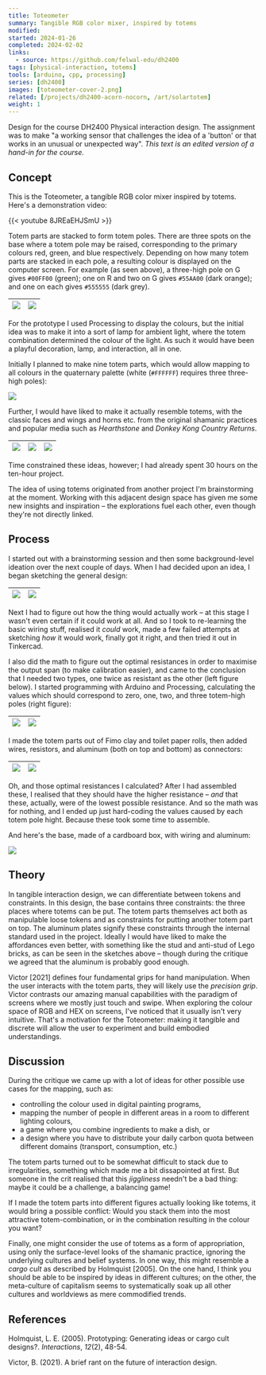 ```yaml
---
title: Toteometer
summary: Tangible RGB color mixer, inspired by totems
modified:
started: 2024-01-26
completed: 2024-02-02
links:
  - source: https://github.com/felwal-edu/dh2400
tags: [physical-interaction, totems]
tools: [arduino, cpp, processing]
series: [dh2400]
images: [toteometer-cover-2.png]
related: [/projects/dh2400-acorn-nocorn, /art/solartotem]
weight: 1
---
```


Design for the course DH2400 Physical interaction design. The assignment was to make "a working sensor that challenges the idea of a 'button' or that works in an unusual or unexpected way". _This text is an edited version of a hand-in for the course._

## Concept

This is the Toteometer, a tangible RGB color mixer inspired by totems. Here's a demonstration video:

{{< youtube 8JREaEHJSmU >}}

Totem parts are stacked to form totem poles. There are three spots on the base where a totem pole may be raised, corresponding to the primary colours red, green, and blue respectively. Depending on how many totem parts are stacked in each pole, a resulting colour is displayed on the computer screen. For example (as seen above), a three-high pole on G gives `#00FF00` (green); one on R and two on G gives `#55AA00` (dark orange); and one on each gives `#555555` (dark grey).

| ![](/images/toteometer-rgb.jpg) | ![](/images/toteometer-ggg.jpg) |
| - | - |

For the prototype I used Processing to display the colours, but the initial idea was to make it into a sort of lamp for ambient light, where the totem combination determined the colour of the light. As such it would have been a playful decoration, lamp, and interaction, all in one.

Initially I planned to make nine totem parts, which would allow mapping to all colours in the quaternary palette (white (`#FFFFFF`) requires three three-high poles):

![](/images/quaternary-colors.png)

Further, I would have liked to make it actually resemble totems, with the classic faces and wings and horns etc. from the original shamanic practices and popular media such as _Hearthstone_ and _Donkey Kong Country Returns_.

| ![](/images/totem-1.jpg) | ![](/images/totem-2.jpg) | ![](/images/totem-3.jpg) |
| - | - | - |

Time constrained these ideas, however; I had already spent 30 hours on the ten-hour project.

The idea of using totems originated from another project I'm brainstorming at the moment. Working with this adjacent design space has given me some new insights and inspiration – the explorations fuel each other, even though they're not directly linked.

## Process

I started out with a brainstorming session and then some background-level ideation over the next couple of days. When I had decided upon an idea, I began sketching the general design:

| ![](/images/toteometer-sketch-1.jpg) | ![](/images/toteometer-sketch-2.jpg) |
| - | - |

Next I had to figure out how the thing would actually work – at this stage I wasn't even certain if it could work at all. And so I took to re-learning the basic wiring stuff, realised it _could_ work, made a few failed attempts at sketching _how_ it would work, finally got it right, and then tried it out in Tinkercad.

I also did the math to figure out the optimal resistances in order to maximise the output span (to make calibration easier), and came to the conclusion that I needed two types, one twice as resistant as the other (left figure below). I started programming with Arduino and Processing, calculating the values which should correspond to zero, one, two, and three totem-high poles (right figure):

| ![](/images/toteometer-graph-vout-span.png) | ![](/images/toteometer-graph-vout.png) |
| - | - |

I made the totem parts out of Fimo clay and toilet paper rolls, then added wires, resistors, and aluminum (both on top and bottom) as connectors:

| ![](/images/toteometer-clay.jpg) | ![](/images/toteometer-wires.jpg) |
| - | - |

Oh, and those optimal resistances I calculated? After I had assembled these, I realised that they should have the higher resistance – _and_ that these, actually, were of the lowest possible resistance. And so the math was for nothing, and I ended up just hard-coding the values caused by each totem pole hight. Because these took some time to assemble.

And here's the base, made of a cardboard box, with wiring and aluminum:

![](/images/toteometer-box-open.jpg)

## Theory

In tangible interaction design, we can differentiate between tokens and constraints. In this design, the base contains three constraints: the three places where totems can be put. The totem parts themselves act both as manipulable loose tokens and as constraints for putting another totem part on top. The aluminum plates signify these constraints through the internal standard used in the project. Ideally I would have liked to make the affordances even better, with something like the stud and anti-stud of Lego bricks, as can be seen in the sketches above – though during the critique we agreed that the aluminum is probably good enough.

Victor [2021] defines four fundamental grips for hand manipulation. When the user interacts with the totem parts, they will likely use the _precision grip_. Victor contrasts our amazing manual capabilities with the paradigm of screens where we mostly just touch and swipe. When exploring the colour space of RGB and HEX on screens, I've noticed that it usually isn't very intuitive. That's a motivation for the Toteometer: making it tangible and discrete will allow the user to experiment and build embodied understandings.

## Discussion

During the critique we came up with a lot of ideas for other possible use cases for the mapping, such as:

- controlling the colour used in digital painting programs,
- mapping the number of people in different areas in a room to different lighting colours,
- a game where you combine ingredients to make a dish, or
- a design where you have to distribute your daily carbon quota between different domains (transport, consumption, etc.)

The totem parts turned out to be somewhat difficult to stack due to irregularities, something which made me a bit dissapointed at first. But someone in the crit realised that this _jiggliness_ needn't be a bad thing: maybe it could be a challenge, a balancing game!

If I made the totem parts into different figures actually looking like totems, it would bring a possible conflict: Would you stack them into the most attractive totem-combination, or in the combination resulting in the colour you want?

Finally, one might consider the use of totems as a form of appropriation, using only the surface-level looks of the shamanic practice, ignoring the underlying cultures and belief systems. In one way, this might resemble a _cargo cult_ as described by Holmquist [2005]. On the one hand, I think you should be able to be inspired by ideas in different cultures; on the other, the meta-culture of capitalism seems to systematically soak up all other cultures and worldviews as mere commodified trends.

## References

Holmquist, L. E. (2005). Prototyping: Generating ideas or cargo cult designs?. _Interactions_, _12_(2), 48-54.

Victor, B. (2021). A brief rant on the future of interaction design.
